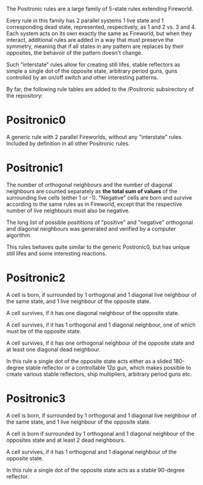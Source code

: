 The Positronic rules are a large family of 5-state rules extending Fireworld. 

Every rule in this family has 2 parallel systems 1 live state and 1 corresponding dead state, represented, respectively, as 1 and 2 vs. 3 and 4. Each system acts on its own exactly the same as Fireworld, but when they interact, additional rules are added in a way that must preserve the symmetry, meaning that if all states in any pattern are replaces by their opposites, the behavoir of the pattern doesn't change.

Such "interstate" rules allow for creating still lifes, stable reflectors as simple a single dot of the opposite state, arbitrary period guns, guns controlled by an on/off switch and other interesting patterns.

By far, the following rule tables are added to the /Positronic subsirectory of the repository:

# Positronic0

A generic rule with 2 parallel Fireworlds, without any "interstate" rules. Included by definition in all other Positronic rules.

# Positronic1

The number of orthogonal neighbours and the number of diagonal neighbours are counted separately as **the total sum of values** of the surrounding live cells (either 1 or -1). "Negative" cells are born and survive according to the same rules as in Fireworld, except that the respective number of live neighbours must also be negative.

The long list of possible posititions of "positive" and "negative" orthogonal and diagonal neighbours was generated and verified by a computer algorithm.

This rules behaves quite similar to the generic Postronic0, but has unique still lifes and some interesting reactions.

# Positronic2

A cell is born, if surrounded by 1 orthogonal and 1 diagonal live neighbour of the same state, and 1 live neighbour of the opposite state.

A cell survives, if it has one diagonal neighbour of the opposite state.

A cell survives, if it has 1 orthogonal and 1 diagonal neighbour, one of which must be of the opposite state.

A cell survives, if it has one orthogonal neighbour of the opposite state and at least one diagonal dead neighbour.

In this rule a single dot of the opposite state acts either as a slided 180-degree stable reflector or a controllable 12p gun, which makes possible to create various stable reflectors, ship multipliers, arbitrary period guns etc.

# Positronic3

A cell is born, if surrounded by 1 orthogonal and 1 diagonal live neighbour of the same state, and 1 live neighbour of the opposite state.

A cell is born if surrounded by 1 orthogonal and 1 diagonal neighbour of the opposites state and at least 2 dead neighbours.

A cell survives, if it has 1 orthogonal and 1 diagonal neighbour of the opposite state.

In this rule a single dot of the opposite state acts as a stable 90-degree reflector.


